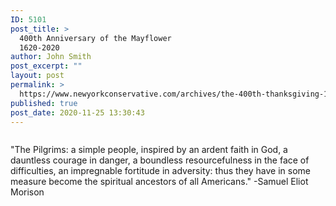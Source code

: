 ```yaml
---
ID: 5101
post_title: >
  400th Anniversary of the Mayflower
  1620-2020
author: John Smith
post_excerpt: ""
layout: post
permalink: >
  https://www.newyorkconservative.com/archives/the-400th-thanksgiving-1620-2020/
published: true
post_date: 2020-11-25 13:30:43
---
```

<!-- wp:image {"id":5102,"sizeSlug":"large"} -->
<figure class="wp-block-image size-large"><img src="https://www.newyorkconservative.com/wp-content/uploads/2020/11/pilgrims-1024x576.jpg" alt="" class="wp-image-5102"/></figure>
<!-- /wp:image -->

<!-- wp:paragraph -->
<p>"The Pilgrims: a simple people, inspired by an ardent faith in God, a dauntless courage in danger, a boundless resourcefulness in the face of difficulties, an impregnable fortitude in adversity: thus they have in some measure become the spiritual ancestors of all Americans." -Samuel Eliot Morison</p>
<!-- /wp:paragraph -->

<!-- wp:paragraph -->
<p></p>
<!-- /wp:paragraph -->